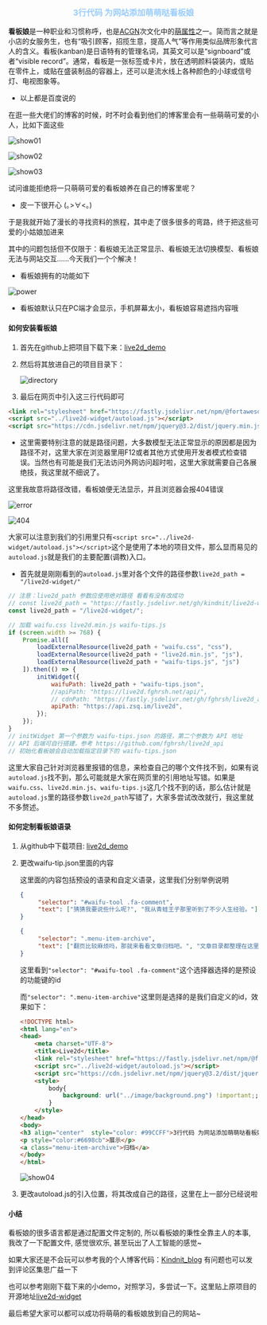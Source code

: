 
<h3 align="center" style="color: #99CCFF">3行代码 为网站添加萌萌哒看板娘</h3>

**看板娘**是一种职业和习惯称呼，也是[ACGN](https://baike.baidu.com/item/ACGN?fromModule=lemma_inlink)次文化中的[萌属性](https://baike.baidu.com/item/萌属性/9305130?fromModule=lemma_inlink)之一。简而言之就是小店的女服务生，也有“吸引顾客，招揽生意，提高人气”等作用类似品牌形象代言人的含义。看板(kanban)是日语特有的管理名词，其英文可以是“signboard”或者“visible record”。通常，看板是一张标签或卡片，放在透明颜料袋装内，或贴在零件上，或贴在盛装制品的容器上，还可以是流水线上各种颜色的小球或信号灯、电视图象等。

- 以上都是百度说的

在逛一些大佬们的博客的时候，时不时会看到他们的博客里会有一些萌萌可爱的小人，比如下面这些

![show01](https://s1.ax1x.com/2022/08/31/v5Fwuj.png)

![show02](https://s1.ax1x.com/2022/08/31/v5F0Ds.png)

![show03](https://s1.ax1x.com/2022/08/31/v5FavQ.png)

试问谁能拒绝将一只萌萌可爱的看板娘养在自己的博客里呢？

- 皮一下很开心 (｡>∀<｡)

于是我就开始了漫长的寻找资料的旅程，其中走了很多很多的弯路，终于把这些可爱的小姑娘加进来

其中的问题包括但不仅限于：看板娘无法正常显示、看板娘无法切换模型、看板娘无法与网站交互......今天我们一个个解决！

- 看板娘拥有的功能如下

![power](https://s1.ax1x.com/2022/08/31/v5A0kq.png)

- 看板娘默认只在PC端才会显示，手机屏幕太小，看板娘容易遮挡内容哦

#### 如何安装看板娘

1. 首先在github上把项目下载下来：[live2d_demo](https://github.com/Kindnit/live2d_demo.git)

2. 然后将其放进自己的项目目录下：

   ![directory](https://s1.ax1x.com/2022/08/31/v5Aa0s.png)

3. 最后在网页中引入这三行代码即可

```html
<link rel="stylesheet" href="https://fastly.jsdelivr.net/npm/@fortawesome/fontawesome-free@6/css/all.min.css">
<script src="../live2d-widget/autoload.js"></script>
<script src="https://cdn.jsdelivr.net/npm/jquery@3.2/dist/jquery.min.js"></script>
```

- 这里需要特别注意的就是路径问题，大多数模型无法正常显示的原因都是因为路径不对，这里大家在浏览器里用F12或者其他方式使用开发者模式检查错误。当然也有可能是我们无法访问外网访问超时啦，这里大家就需要自己各展绝技，我这里就不细说了。

这里我故意将路径改错，看板娘便无法显示，并且浏览器会报404错误

![error](https://s1.ax1x.com/2022/08/31/v5Ad7n.png)

![404](https://s1.ax1x.com/2022/08/31/v5ADhV.png)

大家可以注意到我们的引用里只有`<script src="../live2d-widget/autoload.js"></script>`这个是使用了本地的项目文件，那么显而易见的`autoload.js`就是我们的主要配置(调教)入口。

- 首先就是刚刚看到的`autoload.js`里对各个文件的路径参数`live2d_path = "/live2d-widget/"`

```js
// 注意：live2d_path 参数应使用绝对路径 看看有没有改成功
// const live2d_path = "https://fastly.jsdelivr.net/gh/kindnit/live2d-widget@latest/";
const live2d_path = "/live2d-widget/";

// 加载 waifu.css live2d.min.js waifu-tips.js
if (screen.width >= 768) {
	Promise.all([
		loadExternalResource(live2d_path + "waifu.css", "css"),
		loadExternalResource(live2d_path + "live2d.min.js", "js"),
		loadExternalResource(live2d_path + "waifu-tips.js", "js")
	]).then(() => {
		initWidget({
			waifuPath: live2d_path + "waifu-tips.json",
			//apiPath: "https://live2d.fghrsh.net/api/",
			// cdnPath: "https://fastly.jsdelivr.net/gh/fghrsh/live2d_api/"
			apiPath: "https://api.zsq.im/live2d",
		});
	});
}
// initWidget 第一个参数为 waifu-tips.json 的路径，第二个参数为 API 地址
// API 后端可自行搭建，参考 https://github.com/fghrsh/live2d_api
// 初始化看板娘会自动加载指定目录下的 waifu-tips.json
```

这里大家自己针对浏览器里报错的信息，来检查自己的哪个文件找不到，如果有说`autoload.js`找不到，那么可能就是大家在网页里的引用地址写错。如果是`waifu.css`、`live2d.min.js`、`waifu-tips.js`这几个找不到的话，那么估计就是`autoload.js`里的路径参数`live2d_path`写错了，大家多尝试改改就行，我这里就不多赘述。

#### 如何定制看板娘语录

1. 从github中下载项目: [live2d_demo](https://github.com/Kindnit/live2d_demo.git)

2. 更改waifu-tip.json里面的内容

   这里面的内容包括预设的语录和自定义语录，这里我们分别举例说明

   ```json
   {
   		"selector": "#waifu-tool .fa-comment",
   		"text": ["猜猜我要说些什么呢?", "我从青蛙王子那里听到了不少人生经验。"]
   }
   
   {
   		"selector": ".menu-item-archive",
   		"text": ["翻页比较麻烦吗，那就来看看文章归档吧。", "文章目录都整理在这里啦！"]
   }
   ```

   这里看到`"selector": "#waifu-tool .fa-comment"`这个选择器选择的是预设的功能键的id

   而`"selector": ".menu-item-archive"`这里则是选择的是我们自定义的id，效果如下：

   ```html
   <!DOCTYPE html>
   <html lang="en">
   <head>
       <meta charset="UTF-8">
       <title>Live2d</title>
       <link rel="stylesheet" href="https://fastly.jsdelivr.net/npm/@fortawesome/fontawesome-free@6/css/all.min.css">
       <script src="../live2d-widget/autoload.js"></script>
       <script src="https://cdn.jsdelivr.net/npm/jquery@3.2/dist/jquery.min.js"></script>
       <style>
           body{
               background: url("../image/background.png") !important;;
           }
       </style>
   </head>
   <body>
   <h3 align="center"  style="color: #99CCFF">3行代码 为网站添加萌萌哒看板娘</h3>
   <p style="color:#6698cb">展示</p>
   <a class="menu-item-archive">归档</a>
   </body>
   </html>
   ```

   ![show04](https://s1.ax1x.com/2022/08/31/v5AspT.png)

   

3. 更改autoload.js的引入位置，将其改成自己的路径，这里在上一部分已经说啦

#### 小结

看板娘的很多语言都是通过配置文件定制的, 所以看板娘的秉性全靠主人的本事, 我改了一下配置文件, 感觉很欢乐, 甚至玩出了人工智能的感觉~

如果大家还是不会玩可以参考我的个人博客代码：[Kindnit_blog](https://github.com/Kindnit/Kindnit_blog.git) 有问题也可以发到评论区集思广益一下

也可以参考刚刚下载下来的小demo，对照学习，多尝试一下。这里贴上原项目的开源地址[live2d-widget](https://github.com/stevenjoezhang/live2d-widget)

最后希望大家可以都可以成功将萌萌的看板娘放到自己的网站~
